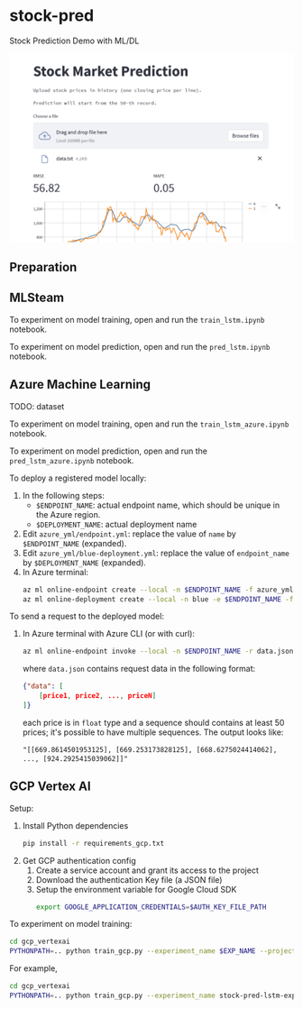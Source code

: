 # stock-pred
Stock Prediction Demo with ML/DL

![Cover](cover.png)

## Preparation

## MLSteam

To experiment on model training, open and run the `train_lstm.ipynb` notebook.

To experiment on model prediction, open and run the `pred_lstm.ipynb` notebook.

## Azure Machine Learning

TODO: dataset

To experiment on model training, open and run the `train_lstm_azure.ipynb` notebook.

To experiment on model prediction, open and run the `pred_lstm_azure.ipynb` notebook.

To deploy a registered model locally:

1. In the following steps:
   - `$ENDPOINT_NAME`: actual endpoint name, which should be unique in the Azure region.
   - `$DEPLOYMENT_NAME`: actual deployment name
   <!--- `$INSTANCE_TYPE`: a supported instance type as mentioned [here](https://docs.microsoft.com/en-us/azure/machine-learning/reference-managed-online-endpoints-vm-sku-list).-->
1. Edit `azure_yml/endpoint.yml`: replace the value of `name` by `$ENDPOINT_NAME` (expanded).
1. Edit `azure_yml/blue-deployment.yml`: replace the value of `endpoint_name` by `$DEPLOYMENT_NAME` (expanded)<!-- and replace the value of `instance_type` (expanded)-->.
1. In Azure terminal:
   ```bash
   az ml online-endpoint create --local -n $ENDPOINT_NAME -f azure_yml/endpoint.yml
   az ml online-deployment create --local -n blue -e $ENDPOINT_NAME -f azure_yml/blue-deployment.yml
   ```

To send a request to the deployed model:

1. In Azure terminal with Azure CLI (or with curl):
   ```bash
   az ml online-endpoint invoke --local -n $ENDPOINT_NAME -r data.json
   ```
   where `data.json` contains request data in the following format:
   ```json
   {"data": [
       [price1, price2, ..., priceN]
   ]}
   ```
   each price is in `float` type and a sequence should contains at least 50 prices; it's possible to have multiple sequences.
   The output looks like:
   ```
   "[[669.8614501953125], [669.253173828125], [668.6275024414062], ..., [924.2925415039062]]"
   ```

## GCP Vertex AI

Setup:

1. Install Python dependencies
   ```bash
   pip install -r requirements_gcp.txt
   ```
1. Get GCP authentication config
   1. Create a service account and grant its access to the project
   1. Download the authentication Key file (a JSON file)
   1. Setup the environment variable for Google Cloud SDK
      ```bash
      export GOOGLE_APPLICATION_CREDENTIALS=$AUTH_KEY_FILE_PATH
      ```

To experiment on model training:

```bash
cd gcp_vertexai
PYTHONPATH=.. python train_gcp.py --experiment_name $EXP_NAME --project_id $PROJ_ID --location $GCP_REGION --train_csv=$TRAIN_CSV_FILE_PATH
```

For example,
```bash
cd gcp_vertexai
PYTHONPATH=.. python train_gcp.py --experiment_name stock-pred-lstm-exp --project_id beautiful-sand-178409 --location asia-southeast1 --train_csv=../data/20220808_tesla.csv
```

